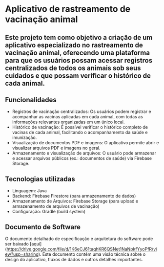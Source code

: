 # Aplicativo de rastreamento de vacinação animal

## Este projeto tem como objetivo a criação de um aplicativo especializado no rastreamento de vacinação animal, oferecendo uma plataforma para que os usuários possam acessar registros centralizados de todos os animais sob seus cuidados e que possam verificar o histórico de cada animal.

## Funcionalidades

* Registros de vacinação centralizados: Os usuários podem registrar e acompanhar as vacinas aplicadas em cada animal, com todas as informações relevantes organizadas em um único local.
* Histórico de vacinação: É possível verificar o histórico completo de vacinas de cada animal, facilitando o acompanhamento da saúde e imunização.
* Visualização de documentos PDF e imagens: O aplicativo permite abrir e visualizar arquivos PDF e imagens no geral.
* Armazenamento e visualização de arquivos: O usuário pode armazenar e acessar arquivos públicos (ex.: documentos de saúde) via Firebase Storage.

## Tecnologias utilizadas

* Linguagem: Java
* Backend: Firebase Firestore (para armazenamento de dados)
* Armazenamento de Arquivos: Firebase Storage (para upload e armazenamento de arquivos de vacinação)
* Configuração: Gradle (build system)

## Documento de Software

O documento detalhado de especificação e arquitetura do software pode ser baixado [aqui] (https://drive.google.com/file/d/1K6eCJ61taqhKR6QSNet1NaNpkfYyoPfR/view?usp=sharing). Este documento contém uma visão técnica sobre o design do aplicativo, fluxos de dados e outros detalhes importantes.

